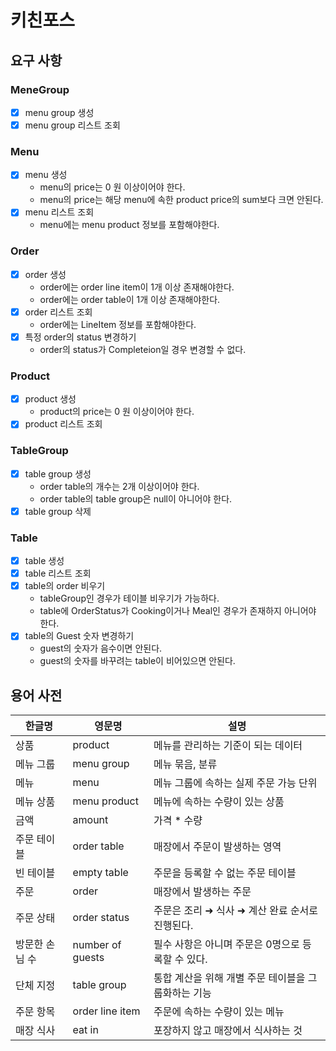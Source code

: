 # 키친포스

## 요구 사항
### MeneGroup
-[x]  menu group 생성
-[x]  menu group 리스트 조회

### Menu
-[x]  menu 생성
   * menu의 price는 0 원 이상이어야 한다.
   * menu의 price는 해당 menu에 속한 product price의 sum보다 크면 안된다.
-[x]  menu 리스트 조회
   * menu에는 menu product 정보를 포함해야한다.

### Order
-[x]  order 생성
   * order에는 order line item이 1개 이상 존재해야한다.
   * order에는 order table이 1개 이상 존재해야한다.
-[x]  order 리스트 조회
   * order에는 LineItem 정보를 포함해야한다.
-[x]  특정 order의 status 변경하기
   * order의 status가 Completeion일 경우 변경할 수 없다.

### Product
-[x]  product 생성
   * product의 price는 0 원 이상이어야 한다.
-[x]  product 리스트 조회

### TableGroup
-[x]  table group 생성
   * order table의 개수는 2개 이상이어야 한다.
   * order table의 table group은 null이 아니어야 한다.
-[x]  table group 삭제

### Table
-[x]  table 생성
-[x]  table 리스트 조회
-[x]  table의 order 비우기
   * tableGroup인 경우가 테이블 비우기가 가능하다.
   * table에 OrderStatus가 Cooking이거나 Meal인 경우가 존재하지 아니어야 한다.
-[x]  table의 Guest 숫자 변경하기
   * guest의 숫자가 음수이면 안된다.
   * guest의 숫자를 바꾸려는 table이 비어있으면 안된다.



## 용어 사전

| 한글명 | 영문명 | 설명 |
| --- | --- | --- |
| 상품 | product | 메뉴를 관리하는 기준이 되는 데이터 |
| 메뉴 그룹 | menu group | 메뉴 묶음, 분류 |
| 메뉴 | menu | 메뉴 그룹에 속하는 실제 주문 가능 단위 |
| 메뉴 상품 | menu product | 메뉴에 속하는 수량이 있는 상품 |
| 금액 | amount | 가격 * 수량 |
| 주문 테이블 | order table | 매장에서 주문이 발생하는 영역 |
| 빈 테이블 | empty table | 주문을 등록할 수 없는 주문 테이블 |
| 주문 | order | 매장에서 발생하는 주문 |
| 주문 상태 | order status | 주문은 조리 ➜ 식사 ➜ 계산 완료 순서로 진행된다. |
| 방문한 손님 수 | number of guests | 필수 사항은 아니며 주문은 0명으로 등록할 수 있다. |
| 단체 지정 | table group | 통합 계산을 위해 개별 주문 테이블을 그룹화하는 기능 |
| 주문 항목 | order line item | 주문에 속하는 수량이 있는 메뉴 |
| 매장 식사 | eat in | 포장하지 않고 매장에서 식사하는 것 |


